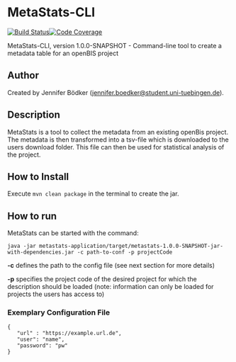 # MetaStats-CLI

[![Build Status](https://travis-ci.com/qbicsoftware/metastats-cli.svg?branch=development)](https://travis-ci.com/qbicsoftware/metastats-cli)[![Code Coverage]( https://codecov.io/gh/qbicsoftware/metastats-cli/branch/development/graph/badge.svg)](https://codecov.io/gh/qbicsoftware/metastats-cli)

MetaStats-CLI, version 1.0.0-SNAPSHOT - Command-line tool to create a metadata table for an openBIS project

## Author
Created by Jennifer Bödker (jennifer.boedker@student.uni-tuebingen.de).

## Description

MetaStats is a tool to collect the metadata from an existing openBis project. The metadata is then transformed into a tsv-file which is downloaded
to the users download folder. This file can then be used for statistical analysis of the project.

## How to Install
Execute 
```mvn clean package```
in the terminal to create the jar.

## How to run
MetaStats can be started with the command:

``java -jar metastats-application/target/metastats-1.0.0-SNAPSHOT-jar-with-dependencies.jar -c path-to-conf -p projectCode``


**-c** defines the path to the config file (see next section for more details)

**-p** specifies the project code of the desired project for which the description should be loaded
(note: information can only be loaded for projects the users has access to)

### Exemplary Configuration File
```
{
   "url" : "https://example.url.de",
   "user": "name",
   "password": "pw"
}
```
